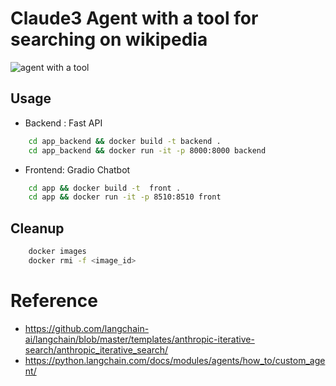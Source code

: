 # Claude3 Agent with a tool for searching on wikipedia
![agent with a tool](https://github.com/pilarcode/rag-chatbot-conversational/blob/main/docs/ui.png)

##  Usage

* Backend : Fast API 

```bash
	cd app_backend && docker build -t backend .
	cd app_backend && docker run -it -p 8000:8000 backend
```

* Frontend: Gradio Chatbot

```bash
	cd app && docker build -t  front .
	cd app && docker run -it -p 8510:8510 front
```

## Cleanup
```bash
	docker images
	docker rmi -f <image_id>
```

# Reference

- https://github.com/langchain-ai/langchain/blob/master/templates/anthropic-iterative-search/anthropic_iterative_search/
- https://python.langchain.com/docs/modules/agents/how_to/custom_agent/
